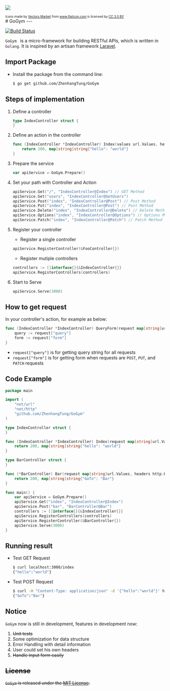 ![](http://tongzhenhang.me/wp-content/uploads/2017/03/dumbbell-1.png)
<div style="font-size: 10px;">Icons made by <a href="http://www.flaticon.com/authors/vectors-market" title="Vectors Market">Vectors Market</a> from <a href="http://www.flaticon.com" title="Flaticon">www.flaticon.com</a> is licensed by <a href="http://creativecommons.org/licenses/by/3.0/" title="Creative Commons BY 3.0" target="_blank">CC 3.0 BY</a></div>
# GoGym
---


[![Build Status](https://travis-ci.org/ZhenhangTung/GoGym.svg?branch=master)](https://travis-ci.org/ZhenhangTung/GoGym)


```GoGym ``` is a micro-framework for building RESTful APIs, which is written in ```Golang```. It is inspired by an artisan framework [Laravel](https://laravel.com/).

## Import Package
* Install the package from the command line: 

	```bash
	$ go get github.com/ZhenhangTung/GoGym
	```

## Steps of implementation
1. Define a controller

	```go
	type IndexController struct {
	}
	```
2. Define an action in the controller

	```go
	func (IndexController *IndexController) Index(values url.Values, headers http.Header) (statusCode int, response interface{}) {
		return 200, map[string]string{"hello": "world"}
	}
	```
3. Prepare the service
	
	```go
	var apiService = GoGym.Prepare()
	```

4. Set your path with Controller and Action


	```go
	apiService.Get("/", "IndexController@Index") // GET Method
	apiService.Get("users", "IndexController@GetUsers")
	apiService.Post("index", "IndexController@Post") // Post Method
	apiService.Put("index", "IndexController@Post") // Post Method
	apiService.Delete("index", "IndexController@Delete") // Delete Method
	apiService.Options("index", "IndexController@Options") // Options Method
	apiService.Patch("index", "IndexController@Patch") // Patch Method
	```
5. Register your controller
	* Register a single controller

	
	```go
	apiService.RegisterController(&FooController{})
	```
	* Register mutiple controllers

	
	```go
	controllers := []interface{}{&IndexController{}}
	apiService.RegisterControllers(controllers)
	```
6. Start to Serve


	``` go
	apiService.Serve(3000)
	```

## How to get request
In your controller's action, for example as below:

```go
func (IndexController *IndexController) QueryForm(request map[string]url.Values, headers http.Header) (statusCode int, response interface{}) {
	query := request["query"]
	form := request["form"]
}
```
* ```request["query"]``` is for getting query string for all requests
* ```request["form"]``` is for getting form when requests are ```POST```, ```PUT```, and ```PATCH``` requests



## Code Example

```go
package main

import (
    "net/url"
    "net/http"
    "github.com/ZhenhangTung/GoGym"
)

type IndexController struct {
}

func (IndexController *IndexController) Index(request map[string]url.Values, headers http.Header) (statusCode int, response interface{}) {
	return 200, map[string]string{"hello": "world"}
}

type BarController struct {
}

func (*BarController) Bar(request map[string]url.Values, headers http.Header) (statusCode int, response interface{}) {
	return 200, map[string]string{"GoTo": "Bar"}
}

func main() {
	var apiService = GoGym.Prepare()
	apiService.Get("index", "IndexController@Index")
	apiService.Post("bar", "BarController@Bar")
	controllers := []interface{}{&IndexController{}}
	apiService.RegisterControllers(controllers)
	apiService.RegisterController(&BarController{})
	apiService.Serve(3000)
}
```

## Running result
* Test GET Request

	```bash
	$ curl localhost:3000/index
	{"hello":"world"}
	```

* Test POST Request

	```bash
	$ curl -H "Content-Type: application/json" -d '{"hello":"world"}' http://localhost:3000/bar
	{"GoTo":"Bar"}
	```

## Notice
```GoGym``` now is still in development, features in development now:

1. <strike>Unit tests</strike>
2. Some optimization for data structure
3. Error Handling with detail information
4. User could set his own headers
5. <strike>Handle input form easily<strike>


## License

`GoGym` is released under the [MIT License](http://opensource.org/licenses/MIT).